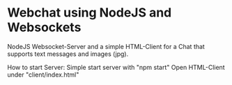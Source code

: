 # Webchat using NodeJS and Websockets
NodeJS Websocket-Server and a simple HTML-Client for a Chat that supports text messages and images (jpg).

How to start Server:
Simple start server with "npm start"
Open HTML-Client under "client/index.html"